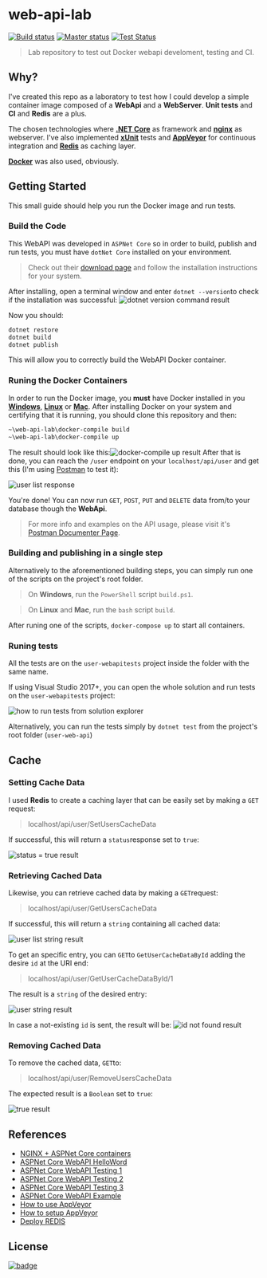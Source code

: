 
# web-api-lab

  

[![Build status](https://img.shields.io/appveyor/ci/HumanAftrAll/web-api-lab.svg?style=flat-square)](https://ci.appveyor.com/project/HumanAftrAll/web-api-lab) [![Master status](https://img.shields.io/appveyor/ci/HumanAftrAll/web-api-lab/master.svg?style=flat-square&label=master)](https://ci.appveyor.com/project/HumanAftrAll/web-api-lab/branch/master) [![Test Status](https://img.shields.io/appveyor/tests/HumanAftrAll/web-api-lab.svg?style=flat-square)](https://ci.appveyor.com/project/HumanAftrAll/web-api-lab/branch/master/tests)

>Lab repository to test out Docker webapi develoment, testing and CI.

  

## Why?

I've created this repo as a laboratory to test how I could develop a simple container image composed of a **WebApi** and a **WebServer**. **Unit tests** and **CI** and **Redis** are a plus.

The chosen technologies where [**.NET Core**](https://dotnet.microsoft.com/) as framework and [**nginx**](http://nginx.org/) as webserver. I've also implemented [**xUnit**](https://xunit.net/) tests and [**AppVeyor**](https://www.appveyor.com/) for continuous integration and [**Redis**](https://redis.io/) as caching layer.

  

[**Docker**](https://www.docker.com/) was also used, obviously.

  

## Getting Started  
This small guide should help you run the Docker image and run tests.

### Build the Code
This WebAPI was developed in `ASPNet Core` so in order to build, publish and run tests, you must have `dotNet Core` installed on your environment. 

>Check out their [download page](https://dotnet.microsoft.com/download) and follow the installation instructions for your system.
>
After installing, open a terminal window and enter `dotnet --version`to check if the installation was successful:
![dotnet version command result](https://imgur.com/fCFooub.png)

Now you should:
```bash
dotnet restore
dotnet build
dotnet publish
```
This will allow you to correctly build the WebAPI Docker container.

### Runing the Docker Containers

In order to run the Docker image, you **must** have Docker installed in you [**Windows**](https://download.docker.com/win/stable/Docker%20for%20Windows%20Installer.exe), [**Linux**](https://docs.docker.com/install/linux/docker-ce/debian/) or [**Mac**](https://download.docker.com/mac/stable/Docker.dmg).
After installing Docker on your system and certifying that it is running, you should clone this repository and then:
```bash
~\web-api-lab\docker-compile build
~\web-api-lab\docker-compile up
```
The result should look like this:![docker-compile up result](https://imgur.com/xzvBiF4.png)
After that is done, you can reach the ``/user`` endpoint on your ``localhost/api/user`` and get this (I'm using [Postman](https://www.getpostman.com/) to test it):

![user list response](https://imgur.com/kWENhZa.png)

You're done! You can now run `GET`, `POST`, `PUT` and `DELETE` data from/to your database though the **WebApi**.
>For more info and examples on the API usage, please visit it's [Postman Documenter Page](https://documenter.getpostman.com/view/8122691/SVSHr9nV).

### Building and publishing in a single step
Alternatively to the aforementioned building steps, you can simply run one of the scripts on the project's root folder.

>On **Windows**, run the `PowerShell` script `build.ps1`.

>On **Linux** and **Mac**, run the `bash` script `build`.

After runing one of the scripts, `docker-compose up` to start all containers.
### Runing tests
All the tests are on the ``user-webapitests`` project inside the folder with the same name.

If using Visual Studio 2017+, you can open the whole solution and run tests on the ``user-webapitests`` project:

![how to run tests from solution explorer](https://imgur.com/TiVIaTm.png)

Alternatively, you can run the tests simply by ``dotnet test`` from the project's root folder (``user-web-api``)

## Cache

### Setting Cache Data
I used **Redis** to create a caching layer that can be easily set by making a `GET` request:
>localhost/api/user/SetUsersCacheData

If successful, this will return a `status`response set to `true`:

![status = true result](https://imgur.com/SORqEac.png)

### Retrieving Cached Data

Likewise, you can retrieve cached data by making a `GET`request:
>localhost/api/user/GetUsersCacheData

If successful, this will return a `string` containing all cached data:

![user list string result](https://imgur.com/OFo4Hna.png)

To get an specific entry, you can `GET`to `GetUserCacheDataById` adding the desire `id` at the URI end:
>localhost/api/user/GetUserCacheDataById/1

The result is a `string` of the desired entry: 

![user string result](https://imgur.com/YFybD8i.png)

In case a not-existing `id` is sent, the result will be:
![id not found result](https://imgur.com/XQGfUNo.png)

### Removing Cached Data

To remove the cached data, `GET`to: 
>localhost/api/user/RemoveUsersCacheData

The expected result is a `Boolean` set to `true`:

![true result](https://imgur.com/nLiGZw7.png)

## References
-  [NGINX + ASPNet Core containers](https://www.sep.com/sep-blog/2017/02/27/nginx-reverse-proxy-to-asp-net-core-separate-docker-containers)
-  [ASPNet Core WebAPI HelloWord](https://docs.microsoft.com/en-us/aspnet/core/tutorials/first-web-api)
-  [ASPNet Core WebAPI Testing 1](https://github.com/mmacneil/ApiIntegrationTestSamples/tree/0b3f268b7f300bbf4cb7772b27836f61326850a5)
-  [ASPNet Core WebAPI Testing 2](https://fullstackmark.com/post/20/painless-integration-testing-with-aspnet-core-web-api)
-  [ASPNet Core WebAPI Testing 3](https://www.c-sharpcorner.com/article/crud-operations-unit-testing-in-asp-net-core-web-api-with-xunit/)
-  [ASPNet Core WebAPI Example](http://www.mukeshkumar.net/articles/dotnetcore/crud-operation-in-asp-net-core-web-api-with-entity-framework-core)
-  [How to use AppVeyor](https://codeshare.co.uk/blog/how-to-set-up-continuous-deployment-for-mvc-and-umbraco-using-appveyor/)
-  [How to setup AppVeyor](https://www.dannyallegrezza.com/blog/2019-03-03-configuring-net-core-2-1-projects-on-appveyor/)
-  [Deploy REDIS](https://medium.com/volosoft/docker-web-farm-example-with-using-redis-haproxy-and-asp-net-core-web-api-8e3f81217fd2)

  

## License
[![badge](https://img.shields.io/github/license/ruirizzi/web-api-lab.svg?color=blue&style=popout-square)](https://github.com/ruirizzi/web-api-lab/blob/master/LICENSE)
